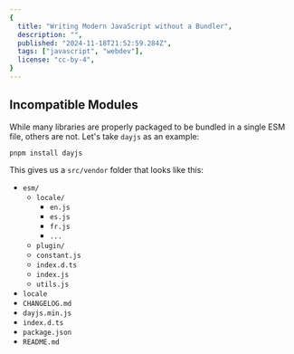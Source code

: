 ```yaml
---
{
  title: "Writing Modern JavaScript without a Bundler",
  description: "",
  published: "2024-11-18T21:52:59.284Z",
  tags: ["javascript", "webdev"],
  license: "cc-by-4",
}
---
```






## Incompatible Modules

While many libraries are properly packaged to be bundled in a single ESM file, others are not. Let's take `dayjs` as an example:

```shell
pnpm install dayjs
```

This gives us a `src/vendor` folder that looks like this:

<!-- ::start:filetree -->

- `esm/`
	- `locale/`
		- `en.js`
		- `es.js`
		- `fr.js`
		- `...`
	- `plugin/`
	- `constant.js`
	- `index.d.ts`
	- `index.js`
	- `utils.js`
- `locale`
- `CHANGELOG.md`
- `dayjs.min.js`
- `index.d.ts`
- `package.json`
- `README.md`

<!-- ::end:filetree -->